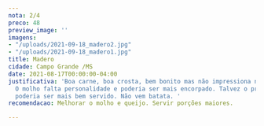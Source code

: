 ```yaml
---
nota: 2/4
preco: 48
preview_image: ''
imagens:
- "/uploads/2021-09-18_madero2.jpg"
- "/uploads/2021-09-18_madero1.jpg"
title: Madero
cidade: Campo Grande /MS
date: 2021-08-17T00:00:00-04:00
justificativa: 'Boa carne, boa crosta, bem bonito mas não impressiona no paladar.
  O molho falta personalidade e poderia ser mais encorpado. Talvez o prato também
  poderia ser mais bem servido. Não vem batata. '
recomendacao: Melhorar o molho e queijo. Servir porções maiores.

---
```

